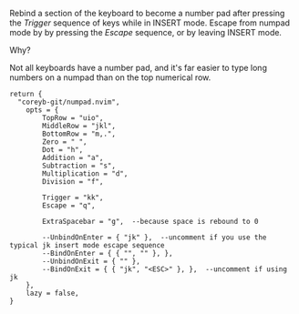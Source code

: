 Rebind a section of the keyboard to become a number pad after pressing the *Trigger* sequence of keys while in INSERT mode.  Escape from numpad mode by by pressing the *Escape* sequence, or by leaving INSERT mode.

Why?

Not all keyboards have a number pad, and it's far easier to type long numbers on a numpad than on the top numerical row.

```
return {
  "coreyb-git/numpad.nvim",
	opts = {
		TopRow = "uio",
		MiddleRow = "jkl",
		BottomRow = "m,.",
		Zero = " ",
		Dot = "h",
		Addition = "a",
		Subtraction = "s",
		Multiplication = "d",
		Division = "f",

		Trigger = "kk",
		Escape = "q",

		ExtraSpacebar = "g",  --because space is rebound to 0

		--UnbindOnEnter = { "jk" },  --uncomment if you use the typical jk insert mode escape sequence
		--BindOnEnter = { { "", "" }, },
		--UnbindOnExit = { "" },
		--BindOnExit = { { "jk", "<ESC>" }, },  --uncomment if using jk
	},
	lazy = false,
}
```
